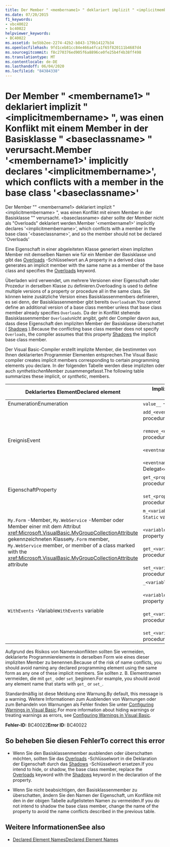 ```yaml
---
title: Der Member " <membername1> " deklariert implizit " <implicitmembername> ", was einen Konflikt mit einem Member in der Basisklasse " <baseclassname> " verursacht.
ms.date: 07/20/2015
f1_keywords:
- vbc40022
- bc40022
helpviewer_keywords:
- BC40022
ms.assetid: be5bb2ee-2274-42b2-b843-179b14127b34
ms.openlocfilehash: 9fd1ceb81cc84e466a4fca1f65f820111b4687d4
ms.sourcegitcommit: f8c270376ed905f6a8896ce0fe25b4f4b38ff498
ms.translationtype: MT
ms.contentlocale: de-DE
ms.lasthandoff: 06/04/2020
ms.locfileid: "84384338"
---
```

# <a name="member-membername1-implicitly-declares-implicitmembername-which-conflicts-with-a-member-in-the-base-class-baseclassname"></a><span data-ttu-id="3220d-102">Der Member " \<membername1> " deklariert implizit " \<implicitmembername> ", was einen Konflikt mit einem Member in der Basisklasse " \<baseclassname> " verursacht.</span><span class="sxs-lookup"><span data-stu-id="3220d-102">Member '\<membername1>' implicitly declares '\<implicitmembername>', which conflicts with a member in the base class '\<baseclassname>'</span></span>
<span data-ttu-id="3220d-103">Der Member "" \<membername1> deklariert implizit " \<implicitmembername> ", was einen Konflikt mit einem Member in der Basisklasse "" verursacht. \<baseclassname> daher sollte der Member nicht als "Overloads" deklariert werden.</span><span class="sxs-lookup"><span data-stu-id="3220d-103">Member '\<membername1>' implicitly declares '\<implicitmembername>', which conflicts with a member in the base class '\<baseclassname>', and so the member should not be declared 'Overloads'</span></span>  
  
 <span data-ttu-id="3220d-104">Eine Eigenschaft in einer abgeleiteten Klasse generiert einen impliziten Member mit demselben Namen wie für ein Member der Basisklasse und gibt das [Overloads](../language-reference/modifiers/overloads.md) -Schlüsselwort an.</span><span class="sxs-lookup"><span data-stu-id="3220d-104">A property in a derived class generates an implicit member with the same name as a member of the base class and specifies the [Overloads](../language-reference/modifiers/overloads.md) keyword.</span></span>  
  
 <span data-ttu-id="3220d-105">Überladen wird verwendet, um mehrere Versionen einer Eigenschaft oder Prozedur in derselben Klasse zu definieren.</span><span class="sxs-lookup"><span data-stu-id="3220d-105">Overloading is used to define multiple versions of a property or procedure all in the same class.</span></span> <span data-ttu-id="3220d-106">Sie können keine zusätzliche Version eines Basisklassenmembers definieren, es sei denn, der Basisklassenmember gibt bereits `Overloads`an.</span><span class="sxs-lookup"><span data-stu-id="3220d-106">You cannot define an additional version of a base class member unless that base class member already specifies `Overloads`.</span></span> <span data-ttu-id="3220d-107">Da der in Konflikt stehende Basisklassenmember `Overloads`nicht angibt, geht der Compiler davon aus, dass diese Eigenschaft den impliziten Member der Basisklasse überschattet ( [Shadows](../language-reference/modifiers/shadows.md) ).</span><span class="sxs-lookup"><span data-stu-id="3220d-107">Because the conflicting base class member does not specify `Overloads`, the compiler assumes that this property [Shadows](../language-reference/modifiers/shadows.md) the implicit base class member.</span></span>  
  
 <span data-ttu-id="3220d-108">Der Visual Basic-Compiler erstellt implizite Member, die bestimmten von Ihnen deklarierten Programmier Elementen entsprechen.</span><span class="sxs-lookup"><span data-stu-id="3220d-108">The Visual Basic compiler creates implicit members corresponding to certain programming elements you declare.</span></span> <span data-ttu-id="3220d-109">In der folgenden Tabelle werden diese impliziten oder auch *synthetischen*Member zusammengefasst.</span><span class="sxs-lookup"><span data-stu-id="3220d-109">The following table summarizes these implicit, or *synthetic*, members.</span></span>  
  
|<span data-ttu-id="3220d-110">Deklariertes Element</span><span class="sxs-lookup"><span data-stu-id="3220d-110">Declared element</span></span>|<span data-ttu-id="3220d-111">Implizit erstellte Member</span><span class="sxs-lookup"><span data-stu-id="3220d-111">Implicitly created members</span></span>|  
|----------------------|--------------------------------|  
|<span data-ttu-id="3220d-112">Enumeration</span><span class="sxs-lookup"><span data-stu-id="3220d-112">Enumeration</span></span>|<span data-ttu-id="3220d-113">`value__` -Member</span><span class="sxs-lookup"><span data-stu-id="3220d-113">`value__` member</span></span>|  
|<span data-ttu-id="3220d-114">Ereignis</span><span class="sxs-lookup"><span data-stu-id="3220d-114">Event</span></span>|<span data-ttu-id="3220d-115">`add_<eventname>` -Prozedur</span><span class="sxs-lookup"><span data-stu-id="3220d-115">`add_<eventname>` procedure</span></span><br /><br /> <span data-ttu-id="3220d-116">`remove_<eventname>` -Prozedur</span><span class="sxs-lookup"><span data-stu-id="3220d-116">`remove_<eventname>` procedure</span></span><br /><br /> <span data-ttu-id="3220d-117">`<eventname>Event` -Feld</span><span class="sxs-lookup"><span data-stu-id="3220d-117">`<eventname>Event` field</span></span><br /><br /> <span data-ttu-id="3220d-118">`<eventname>EventHandler`-Delegat</span><span class="sxs-lookup"><span data-stu-id="3220d-118">`<eventname>EventHandler` delegate</span></span>|  
|<span data-ttu-id="3220d-119">Eigenschaft</span><span class="sxs-lookup"><span data-stu-id="3220d-119">Property</span></span>|<span data-ttu-id="3220d-120">`get_<propertyname>` -Prozedur</span><span class="sxs-lookup"><span data-stu-id="3220d-120">`get_<propertyname>` procedure</span></span><br /><br /> <span data-ttu-id="3220d-121">`set_<propertyname>` -Prozedur</span><span class="sxs-lookup"><span data-stu-id="3220d-121">`set_<propertyname>` procedure</span></span>|  
|<span data-ttu-id="3220d-122">`My.Form` -Member, `My.WebService` -Member oder Member einer mit dem Attribut <xref:Microsoft.VisualBasic.MyGroupCollectionAttribute> gekennzeichneten Klasse</span><span class="sxs-lookup"><span data-stu-id="3220d-122">`My.Form` member, `My.WebService` member, or member of a class marked with the <xref:Microsoft.VisualBasic.MyGroupCollectionAttribute> attribute</span></span>|<span data-ttu-id="3220d-123">`m_<variablename>``Static`Variable</span><span class="sxs-lookup"><span data-stu-id="3220d-123">`m_<variablename>` `Static` variable</span></span><br /><br /> <span data-ttu-id="3220d-124">`<variablename>`-Eigenschaft</span><span class="sxs-lookup"><span data-stu-id="3220d-124">`<variablename>` property</span></span><br /><br /> <span data-ttu-id="3220d-125">`get_<variablename>` -Prozedur</span><span class="sxs-lookup"><span data-stu-id="3220d-125">`get_<variablename>` procedure</span></span><br /><br /> <span data-ttu-id="3220d-126">`set_<variablename>` -Prozedur</span><span class="sxs-lookup"><span data-stu-id="3220d-126">`set_<variablename>` procedure</span></span>|  
|<span data-ttu-id="3220d-127">`WithEvents` -Variable</span><span class="sxs-lookup"><span data-stu-id="3220d-127">`WithEvents` variable</span></span>|<span data-ttu-id="3220d-128">`_<variablename>` -Variable</span><span class="sxs-lookup"><span data-stu-id="3220d-128">`_<variablename>` variable</span></span><br /><br /> <span data-ttu-id="3220d-129">`<variablename>`-Eigenschaft</span><span class="sxs-lookup"><span data-stu-id="3220d-129">`<variablename>` property</span></span><br /><br /> <span data-ttu-id="3220d-130">`get_<variablename>` -Prozedur</span><span class="sxs-lookup"><span data-stu-id="3220d-130">`get_<variablename>` procedure</span></span><br /><br /> <span data-ttu-id="3220d-131">`set_<variablename>` -Prozedur</span><span class="sxs-lookup"><span data-stu-id="3220d-131">`set_<variablename>` procedure</span></span>|  
  
 <span data-ttu-id="3220d-132">Aufgrund des Risikos von Namenskonflikten sollten Sie vermeiden, deklarierte Programmierelemente in derselben Form wie eines dieser impliziten Member zu benennen.</span><span class="sxs-lookup"><span data-stu-id="3220d-132">Because of the risk of name conflicts, you should avoid naming any declared programming element using the same form as any one of these implicit members.</span></span> <span data-ttu-id="3220d-133">Sie sollten z. B. Elementnamen vermeiden, die mit `get_` oder `set_`beginnen.</span><span class="sxs-lookup"><span data-stu-id="3220d-133">For example, you should avoid any element name that starts with `get_` or `set_`.</span></span>  
  
 <span data-ttu-id="3220d-134">Standardmäßig ist diese Meldung eine Warnung.</span><span class="sxs-lookup"><span data-stu-id="3220d-134">By default, this message is a warning.</span></span> <span data-ttu-id="3220d-135">Weitere Informationen zum Ausblenden von Warnungen oder zum Behandeln von Warnungen als Fehler finden Sie unter [Configuring Warnings in Visual Basic](/visualstudio/ide/configuring-warnings-in-visual-basic).</span><span class="sxs-lookup"><span data-stu-id="3220d-135">For more information about hiding warnings or treating warnings as errors, see [Configuring Warnings in Visual Basic](/visualstudio/ide/configuring-warnings-in-visual-basic).</span></span>  
  
 <span data-ttu-id="3220d-136">**Fehler-ID:** BC40022</span><span class="sxs-lookup"><span data-stu-id="3220d-136">**Error ID:** BC40022</span></span>  
  
## <a name="to-correct-this-error"></a><span data-ttu-id="3220d-137">So beheben Sie diesen Fehler</span><span class="sxs-lookup"><span data-stu-id="3220d-137">To correct this error</span></span>  
  
- <span data-ttu-id="3220d-138">Wenn Sie den Basisklassenmember ausblenden oder überschatten möchten, sollten Sie das [Overloads](../language-reference/modifiers/overloads.md) -Schlüsselwort in die Deklaration der Eigenschaft durch das [Shadows](../language-reference/modifiers/shadows.md) -Schlüsselwort ersetzen.</span><span class="sxs-lookup"><span data-stu-id="3220d-138">If you intend to hide, or shadow, the base class member, replace the [Overloads](../language-reference/modifiers/overloads.md) keyword with the [Shadows](../language-reference/modifiers/shadows.md) keyword in the declaration of the property.</span></span>  
  
- <span data-ttu-id="3220d-139">Wenn Sie nicht beabsichtigen, den Basisklassenmember zu überschatten, ändern Sie den Namen der Eigenschaft, um Konflikte mit den in der obigen Tabelle aufgelisteten Namen zu vermeiden.</span><span class="sxs-lookup"><span data-stu-id="3220d-139">If you do not intend to shadow the base class member, change the name of the property to avoid the name conflicts described in the previous table.</span></span>  
  
## <a name="see-also"></a><span data-ttu-id="3220d-140">Weitere Informationen</span><span class="sxs-lookup"><span data-stu-id="3220d-140">See also</span></span>

- [<span data-ttu-id="3220d-141">Declared Element Names</span><span class="sxs-lookup"><span data-stu-id="3220d-141">Declared Element Names</span></span>](../programming-guide/language-features/declared-elements/declared-element-names.md)
